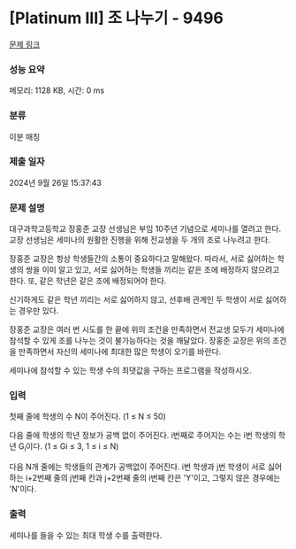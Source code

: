# [Platinum III] 조 나누기 - 9496 

[문제 링크](https://www.acmicpc.net/problem/9496) 

### 성능 요약

메모리: 1128 KB, 시간: 0 ms

### 분류

이분 매칭

### 제출 일자

2024년 9월 26일 15:37:43

### 문제 설명

<p>대구과학고등학교 장홍준 교장 선생님은 부임 10주년 기념으로 세미나를 열려고 한다. 교장 선생님은 세미나의 원활한 진행을 위해 전교생을 두 개의 조로 나누려고 한다.</p>

<p>장홍준 교장은 항상 학생들간의 소통이 중요하다고 말해왔다. 따라서, 서로 싫어하는 학생의 쌍을 이미 알고 있고, 서로 싫어하는 학생들 끼리는 같은 조에 배정하지 않으려고 한다. 또, 같은 학년은 같은 조에 배정되어야 한다.</p>

<p>신기하게도 같은 학년 끼리는 서로 싫어하지 않고, 선후배 관계인 두 학생이 서로 싫어하는 경우만 있다.</p>

<p>장홍준 교장은 여러 번 시도를 한 끝에 위의 조건을 만족하면서 전교생 모두가 세미나에 참석할 수 있게 조를 나누는 것이 불가능하다는 것을 깨달았다. 장홍준 교장은 위의 조건을 만족하면서 자신의 세미나에 최대한 많은 학생이 오기를 바란다.</p>

<p>세미나에 참석할 수 있는 학생 수의 최댓값을 구하는 프로그램을 작성하시오.</p>

### 입력 

 <p>첫째 줄에 학생의 수 N이 주어진다. (1 ≤ N ≤ 50)</p>

<p>다음 줄에 학생의 학년 정보가 공백 없이 주어진다. i번째로 주어지는 수는 i번 학생의 학년 G<sub>i</sub>이다. (1 ≤ Gi ≤ 3, 1 ≤ i ≤ N)</p>

<p>다음 N개 줄에는 학생들의 관계가 공백없이 주어진다. i번 학생과 j번 학생이 서로 싫어하는 i+2번째 줄의 j번째 칸과 j+2번째 줄의 i번째 칸은 'Y'이고, 그렇지 않은 경우에는 'N'이다.</p>

### 출력 

 <p>세미나를 들을 수 있는 최대 학생 수를 출력한다.</p>

